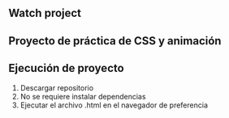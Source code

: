 ## Watch project

## Proyecto de práctica de CSS y animación

## Ejecución de proyecto

1. Descargar repositorio
2. No se requiere instalar dependencias
3. Ejecutar el archivo .html en el navegador de preferencia
